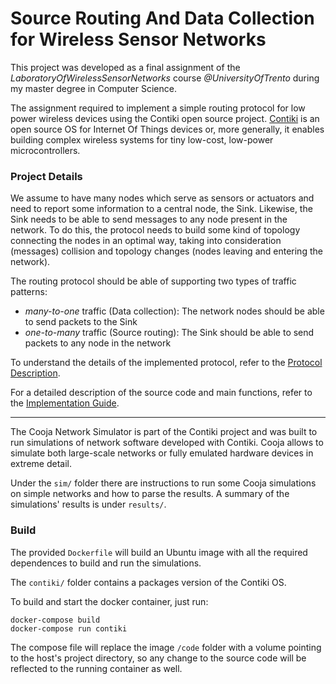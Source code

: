 # Source Routing And Data Collection for Wireless Sensor Networks

This project was developed as a final assignment of the *LaboratoryOfWirelessSensorNetworks* course *@UniversityOfTrento* during my master degree in Computer Science. 

The assignment required to implement a simple routing protocol for low power wireless devices using the Contiki open source project. [Contiki](http://www.contiki-os.org/) is an open source OS for Internet Of Things devices or, more generally, it enables building complex wireless systems for tiny low-cost, low-power microcontrollers.

### Project Details

We assume to have many nodes which serve as sensors or actuators and need to report some information to a central node, the Sink. Likewise, the Sink needs to be able to send messages to any node present in the network. To do this, the protocol needs to build some kind of topology connecting the nodes in an optimal way, taking into consideration (messages) collision and topology changes (nodes leaving and entering the network).

The routing protocol should be able of supporting two types of traffic patterns:

- *many-to-one* traffic (Data collection): The network nodes should be able to send packets to the Sink
- *one-to-many* traffic (Source routing): The Sink should be able to send packets to any node in the network


To understand the details of the implemented protocol, refer to the [Protocol Description](doc/Protocol.md).

For a detailed description of the source code and main functions, refer to the [Implementation Guide](doc/Implementation.md).

---

The Cooja Network Simulator is part of the Contiki project and was built to run simulations of network software developed with Contiki. Cooja allows to simulate both large-scale networks or fully emulated hardware devices in extreme detail.

Under the `sim/` folder there are instructions to run some Cooja simulations on simple networks and how to parse the results. A summary of the simulations' results is under `results/`.

### Build

The provided `Dockerfile` will build an Ubuntu image with all the required dependences to build and run the simulations.

The `contiki/` folder contains a packages version of the Contiki OS.

To build and start the docker container, just run:

```
docker-compose build
docker-compose run contiki
```

The compose file will replace the image `/code` folder with a volume pointing to the host's project directory, so any change to the source code will be reflected to the running container as well.